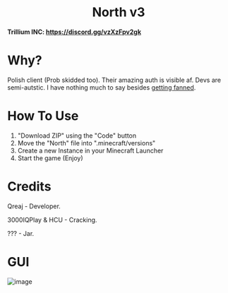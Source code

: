 <h1 align="center">North v3</h1>

**Trillium INC: https://discord.gg/vzXzFpv2gk**

# Why?
Polish client (Prob skidded too). Their amazing auth is visible af. Devs are semi-autstic. I have nothing much to say besides [getting fanned](https://media.discordapp.net/attachments/1139514935743885353/1161318281882370193/image.png?ex=6537dcee&is=652567ee&hm=13febfcefc5a6de3d363c09dfe99f126c1fbc993c4fb992c0c55a7ac64eaea8a&=&width=564&height=570).

# How To Use
1. "Download ZIP" using the "Code" button
2. Move the "North" file into ".minecraft/versions"
3. Create a new Instance in your Minecraft Launcher
4. Start the game (Enjoy)

# Credits

Qreaj - Developer.

3000IQPlay & HCU - Cracking.

??? - Jar.

# GUI
![image]()
